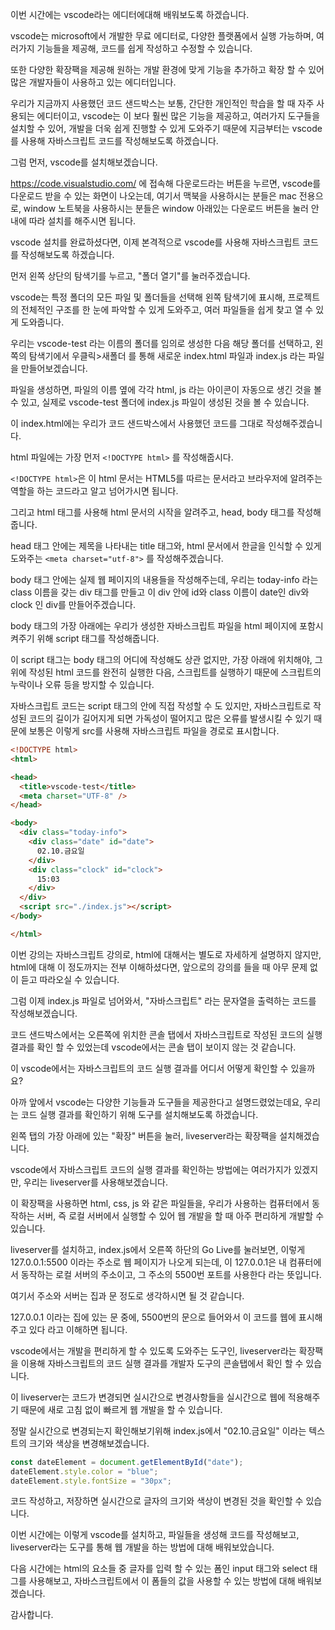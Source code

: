 이번 시간에는 vscode라는 에디터에대해 배워보도록 하겠습니다.

vscode는 microsoft에서 개발한 무료 에디터로, 다양한 플랫폼에서 실행 가능하며, 여러가지 기능들을 제공해, 코드를 쉽게 작성하고 수정할 수 있습니다.

또한 다양한 확장팩을 제공해 원하는 개발 환경에 맞게 기능을 추가하고 확장 할 수 있어 많은 개발자들이 사용하고 있는 에디터입니다.

우리가 지금까지 사용했던 코드 샌드박스는 보통, 간단한 개인적인 학습을 할 때 자주 사용되는 에디터이고, vscode는 이 보다 훨씬 많은 기능을 제공하고, 여러가지 도구들을 설치할 수 있어, 개발을 더욱 쉽게 진행할 수 있게 도와주기 때문에 지금부터는 vscode를 사용해 자바스크립트 코드를 작성해보도록 하겠습니다.

그럼 먼저, vscode를 설치해보겠습니다.

https://code.visualstudio.com/ 에 접속해 다운로드라는 버튼을 누르면, vscode를 다운로드 받을 수 있는 화면이 나오는데, 여기서 맥북을 사용하시는 분들은 mac 전용으로, window 노트북을 사용하시는 분들은 window 아래있는 다운로드 버튼을 눌러 안내에 따라 설치를 해주시면 됩니다.

vscode 설치를 완료하셨다면, 이제 본격적으로 vscode를 사용해 자바스크립트 코드를 작성해보도록 하겠습니다.

먼저 왼쪽 상단의 탐색기를 누르고, "폴더 열기"를 눌러주겠습니다.

vscode는 특정 폴더의 모든 파일 및 폴더들을 선택해 왼쪽 탐색기에 표시해, 프로젝트의 전체적인 구조를 한 눈에 파악할 수 있게 도와주고, 여러 파일들을 쉽게 찾고 열 수 있게 도와줍니다.

우리는 vscode-test 라는 이름의 폴더를 임의로 생성한 다음 해당 폴더를 선택하고, 왼쪽의 탐색기에서 우클릭>새폴더 를 통해 새로운 index.html 파일과 index.js 라는 파일을 만들어보겠습니다.

파일을 생성하면, 파일의 이름 옆에 각각 html, js 라는 아이콘이 자동으로 생긴 것을 볼 수 있고, 실제로 vscode-test 폴더에 index.js 파일이 생성된 것을 볼 수 있습니다.

이 index.html에는 우리가 코드 샌드박스에서 사용했던 코드를 그대로 작성해주겠습니다.

html 파일에는 가장 먼저 `<!DOCTYPE html>` 를 작성해줍시다.

`<!DOCTYPE html>`은 이 html 문서는 HTML5를 따르는 문서라고 브라우저에 알려주는 역할을 하는 코드라고 알고 넘어가시면 됩니다.

그리고 html 태그를 사용해 html 문서의 시작을 알려주고, head, body 태그를 작성해줍니다.

head 태그 안에는 제목을 나타내는 title 태그와, html 문서에서 한글을 인식할 수 있게 도와주는  `<meta charset="utf-8">` 를 작성해주겠습니다.

body 태그 안에는 실제 웹 페이지의 내용들을 작성해주는데, 우리는 today-info 라는 class 이름을 갖는 div 태그를 만들고 이 div 안에 id와 class 이름이 date인 div와 clock 인 div를 만들어주겠습니다.

body 태그의 가장 아래에는 우리가 생성한 자바스크립트 파일을 html 페이지에 포함시켜주기 위해 script 태그를 작성해줍니다.

이 script 태그는 body 태그의 어디에 작성해도 상관 없지만, 가장 아래에 위치해야, 그 위에 작성된 html 코드를 완전히 실행한 다음, 스크립트를 실행하기 때문에 스크립트의 누락이나 오류 등을 방지할 수 있습니다.

자바스크립트 코드는 script 태그의 안에 직접 작성할 수 도 있지만, 자바스크립트로 작성된 코드의 길이가 길어지게 되면 가독성이 떨어지고 많은 오류를 발생시킬 수 있기 때문에 보통은 이렇게 src를 사용해 자바스크립트 파일을 경로로 표시합니다.

```html
<!DOCTYPE html>
<html>

<head>
  <title>vscode-test</title>
  <meta charset="UTF-8" />
</head>

<body>
  <div class="today-info">
    <div class="date" id="date">
      02.10.금요일
    </div>
    <div class="clock" id="clock">
      15:03
    </div>
  </div>
  <script src="./index.js"></script>
</body>

</html>
```

이번 강의는 자바스크립트 강의로, html에 대해서는 별도로 자세하게 설명하지 않지만, html에 대해 이 정도까지는 전부 이해하셨다면, 앞으로의 강의를 들을 때 아무 문제 없이 듣고 따라오실 수 있습니다.

그럼 이제 index.js 파일로 넘어와서, "자바스크립트" 라는 문자열을 출력하는 코드를 작성해보겠습니다.

코드 샌드박스에서는 오른쪽에 위치한 콘솔 탭에서 자바스크립트로 작성된 코드의 실행결과를 확인 할 수 있었는데 vscode에서는 콘솔 탭이 보이지 않는 것 같습니다.

이 vscode에서는 자바스크립트의 코드 실행 결과를 어디서 어떻게 확인할 수 있을까요?

아까 앞에서 vscode는 다양한 기능들과 도구들을 제공한다고 설명드렸었는데요, 우리는 코드 실행 결과를 확인하기 위해 도구를 설치해보도록 하겠습니다.

왼쪽 탭의 가장 아래에 있는 "확장" 버튼을 눌러, liveserver라는 확장팩을 설치해겠습니다.
 
vscode에서 자바스크립트 코드의 실행 결과를 확인하는 방법에는 여러가지가 있겠지만, 우리는 liveserver를 사용해보겠습니다.

이 확장팩을 사용하면 html, css, js 와 같은 파일들을, 우리가 사용하는 컴퓨터에서 동작하는 서버, 즉 로컬 서버에서 실행할 수 있어 웹 개발을 할 때 아주 편리하게 개발할 수 있습니다.

liveserver를 설치하고, index.js에서 오른쪽 하단의 Go Live를 눌러보면, 이렇게 127.0.0.1:5500 이라는 주소로 웹 페이지가 나오게 되는데, 이 127.0.0.1은 내 컴퓨터에서 동작하는 로컬 서버의 주소이고, 그 주소의 5500번 포트를 사용한다 라는 뜻입니다.

여기서 주소와 서버는 집과 문 정도로 생각하시면 될 것 같습니다.

127.0.0.1 이라는 집에 있는 문 중에, 5500번의 문으로 들어와서 이 코드를 웹에 표시해주고 있다 라고 이해하면 됩니다.

vscode에서는 개발을 편리하게 할 수 있도록 도와주는 도구인, liveserver라는 확장팩을 이용해 자바스크립트의 코드 실행 결과를 개발자 도구의 콘솔탭에서 확인 할 수 있습니다.

이 liveserver는 코드가 변경되면 실시간으로 변경사항들을 실시간으로 웹에 적용해주기 때문에 새로 고침 없이 빠르게 웹 개발을 할 수 있습니다.

정말 실시간으로 변경되는지 확인해보기위해 index.js에서 "02.10.금요일" 이라는 텍스트의 크기와 색상을 변경해보겠습니다.

```js
const dateElement = document.getElementById("date");
dateElement.style.color = "blue";
dateElement.style.fontSize = "30px";
```

코드 작성하고, 저장하면 실시간으로 글자의 크기와 색상이 변경된 것을 확인할 수 있습니다.

이번 시간에는 이렇게 vscode를 설치하고, 파일들을 생성해 코드를 작성해보고, liveserver라는 도구를 통해 웹 개발을 하는 방법에 대해 배워보았습니다.

다음 시간에는 html의 요소들 중 글자를 입력 할 수 있는 폼인 input 태그와 select 태그를 사용해보고, 자바스크립트에서 이 폼들의 값을 사용할 수 있는 방법에 대해 배워보겠습니다.

감사합니다.